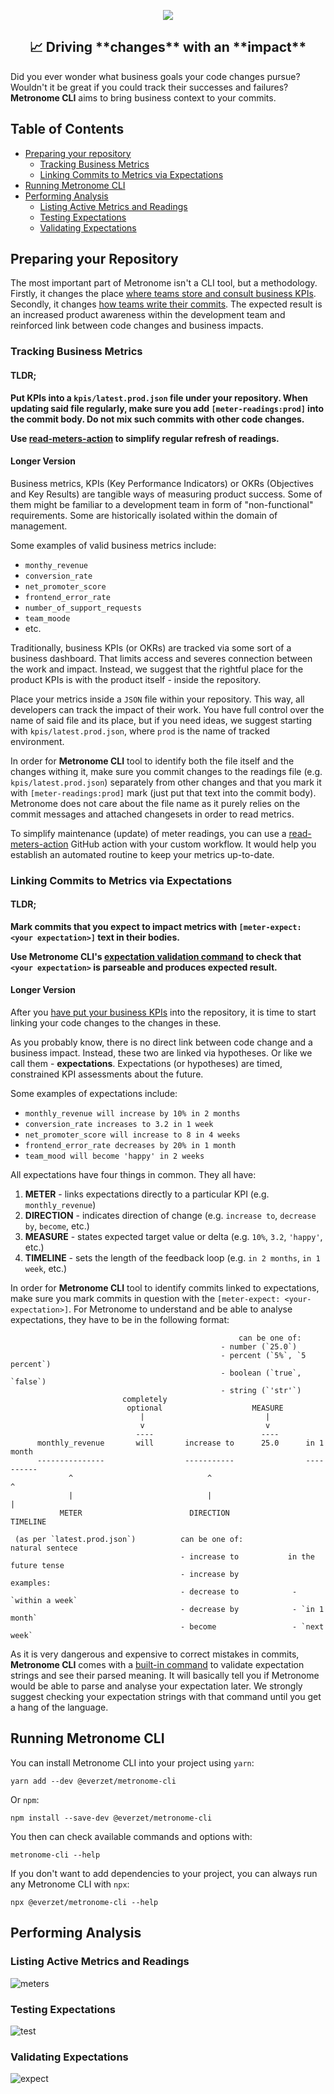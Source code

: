 <p align="center">
<img src="https://user-images.githubusercontent.com/30813/86042360-f33fba00-ba3e-11ea-8d57-6cdc71dd7e46.png" />
</p>

<h2 align="center">📈 Driving **changes** with an **impact**</h2>

Did you ever wonder what business goals your code changes pursue? Wouldn't it be great if you
could track their successes and failures? **Metronome CLI** aims to bring business context to
your commits.

## Table of Contents

- [Preparing your repository](#preparing-your-repository)
  - [Tracking Business Metrics](#tracking-business-metrics)
  - [Linking Commits to Metrics via Expectations](#linking-commits-to-metrics-via-expectations)
- [Running Metronome CLI](#running-metronome-cli)
- [Performing Analysis](#performing-analysis)
  - [Listing Active Metrics and Readings](#testing-metrics-and-readings)
  - [Testing Expectations](#testing-expectations)
  - [Validating Expectations](#validating-expectations)

## Preparing your Repository

The most important part of Metronome isn't a CLI tool, but a methodology. Firstly, it changes the
place [where teams store and consult business KPIs](#tracking-business-metrics). Secondly, it
changes [how teams write their commits](#linking-commits-to-metrics-via-expectations). The
expected result is an increased product awareness within the development team and reinforced link
between code changes and business impacts.

### Tracking Business Metrics

#### TLDR;

**Put KPIs into a `kpis/latest.prod.json` file under your repository. When updating said file
regularly, make sure you add `[meter-readings:prod]` into the commit body. Do not mix such commits
with other code changes.**

**Use [read-meters-action](../read-meters-action/README.md) to simplify regular refresh of
readings.**

#### Longer Version

Business metrics, KPIs (Key Performance Indicators) or OKRs (Objectives and Key Results) are
tangible ways of measuring product success. Some of them might be familiar to a development team
in form of "non-functional" requirements. Some are historically isolated within the domain of
management.

Some examples of valid business metrics include:

- `monthy_revenue`
- `conversion_rate`
- `net_promoter_score`
- `frontend_error_rate`
- `number_of_support_requests`
- `team_moode`
- etc.

Traditionally, business KPIs (or OKRs) are tracked via some sort of a business dashboard. That
limits access and severes connection between the work and impact. Instead, we suggest that the
rightful place for the product KPIs is with the product itself - inside the repository.

Place your metrics inside a `JSON` file within your repository. This way, all developers can
track the impact of their work. You have full control over the name of said file and its place,
but if you need ideas, we suggest starting with `kpis/latest.prod.json`, where `prod` is the name
of tracked environment.

In order for **Metronome CLI** tool to identify both the file itself and the changes withing it,
make sure you commit changes to the readings file (e.g. `kpis/latest.prod.json`) separately from
other changes and that you mark it with `[meter-readings:prod]` mark (just put that text into the
commit body). Metronome does not care about the file name as it purely relies on the commit
messages and attached changesets in order to read metrics.

To simplify maintenance (update) of meter readings, you can use a
[read-meters-action](../read-meters-action/README.md) GitHub action with your custom workflow. It
would help you establish an automated routine to keep your metrics up-to-date.

### Linking Commits to Metrics via Expectations

#### TLDR;

**Mark commits that you expect to impact metrics with `[meter-expect: <your expectation>]` text in
their bodies.**

**Use Metronome CLI's [expectation validation command](#validating-expectations) to check that
`<your expectation>` is parseable and produces expected result.**

#### Longer Version

After you [have put your business KPIs](#tracking-business-metrics) into the repository, it is
time to start linking your code changes to the changes in these.

As you probably know, there is no direct link between code change and a business impact. Instead,
these two are linked via hypotheses. Or like we call them - **expectations**. Expectations (or
hypotheses) are timed, constrained KPI assessments about the future.

Some examples of expectations include:

- `monthly_revenue will increase by 10% in 2 months`
- `conversion_rate increases to 3.2 in 1 week`
- `net_promoter_score will increase to 8 in 4 weeks`
- `frontend_error_rate decreases by 20% in 1 month`
- `team_mood will become 'happy' in 2 weeks`

All expectations have four things in common. They all have:

1. **METER** - links expectations directly to a particular KPI (e.g. `monthly_revenue`)
2. **DIRECTION** - indicates direction of change (e.g. `increase to`, `decrease by`,
   `become`, etc.)
3. **MEASURE** - states expected target value or delta (e.g. `10%`, `3.2`, `'happy'`, etc.)
4. **TIMELINE** - sets the length of the feedback loop (e.g. `in 2 months`, `in 1 week`, etc.)

In order for **Metronome CLI** tool to identify commits linked to expectations, make sure you mark
commits in question with the `[meter-expect: <your-expectation>]`. For Metronome to understand and
be able to analyse expectations, they have to be in the following format:

```
                                                   can be one of:
                                               - number (`25.0`)
                                               - percent (`5%`, `5 percent`)
                                               - boolean (`true`, `false`)
                                               - string (`'str'`)
                         completely
                          optional                    MEASURE
                             |                           |
                             v                           v
                            ----                        ----
      monthly_revenue       will       increase to      25.0      in 1 month
      ---------------                  -----------                ----------
             ^                              ^                         ^
             |                              |                         |
           METER                        DIRECTION                  TIMELINE

 (as per `latest.prod.json`)          can be one of:            natural sentece
                                      - increase to           in the future tense
                                      - increase by                examples:
                                      - decrease to            - `within a week`
                                      - decrease by            - `in 1 month`
                                      - become                 - `next week`
```

As it is very dangerous and expensive to correct mistakes in commits, **Metronome CLI** comes with
a [built-in command](#validating-expectations) to validate expectation strings and see their
parsed meaning. It will basically tell you if Metronome would be able to parse and analyse your
expectation later. We strongly suggest checking your expectation strings with that command until
you get a hang of the language.

## Running Metronome CLI

You can install Metronome CLI into your project using `yarn`:

```
yarn add --dev @everzet/metronome-cli
```

Or `npm`:

```
npm install --save-dev @everzet/metronome-cli
```

You then can check available commands and options with:

```
metronome-cli --help
```

If you don't want to add dependencies to your project, you can always run any Metronome CLI with
`npx`:

```
npx @everzet/metronome-cli --help
```

## Performing Analysis

### Listing Active Metrics and Readings

![meters](https://user-images.githubusercontent.com/30813/86042640-5cbfc880-ba3f-11ea-9a44-00d8a5f49b05.png)

### Testing Expectations

![test](https://user-images.githubusercontent.com/30813/86042542-3863ec00-ba3f-11ea-97fe-103a7c24d470.png)

### Validating Expectations

![expect](https://user-images.githubusercontent.com/30813/86042843-aa3c3580-ba3f-11ea-8281-9cdfd7c32c16.png)
